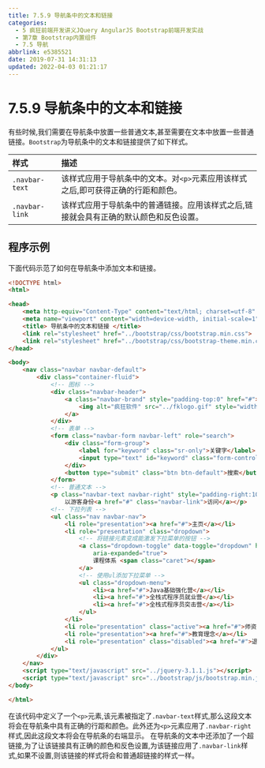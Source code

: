 ```yaml
---
title: 7.5.9 导航条中的文本和链接
categories: 
  - 5 疯狂前端开发讲义JQuery AngularJS Bootstrap前端开发实战
  - 第7章 Bootstrap内置组件
  - 7.5 导航
abbrlink: e5385521
date: 2019-07-31 14:31:13
updated: 2022-04-03 01:21:17
---
```

# 7.5.9 导航条中的文本和链接 #
有些时候,我们需要在导航条中放置一些普通文本,甚至需要在文本中放置一些普通链接。`Bootstrap`为导航条中的文本和链接提供了如下样式。

|样式|描述|
|:---|:---|
|`.navbar-text`|该样式应用于导航条中的文本。对`<p>`元素应用该样式之后,即可获得正确的行距和颜色。|
|`.navbar-link`|该样式应用于导航条中的普通链接。应用该样式之后,链接就会具有正确的默认颜色和反色设置。|

## 程序示例 ##
下面代码示范了如何在导航条中添加文本和链接。
```html
<!DOCTYPE html>
<html>

<head>
    <meta http-equiv="Content-Type" content="text/html; charset=utf-8" />
    <meta name="viewport" content="width=device-width, initial-scale=1">
    <title> 导航条中的文本和链接 </title>
    <link rel="stylesheet" href="../bootstrap/css/bootstrap.min.css">
    <link rel="stylesheet" href="../bootstrap/css/bootstrap-theme.min.css">
</head>

<body>
    <nav class="navbar navbar-default">
        <div class="container-fluid">
            <!-- 图标 -->
            <div class="navbar-header">
                <a class="navbar-brand" style="padding-top:0" href="#">
                    <img alt="疯狂软件" src="../fklogo.gif" style="width:52px;height:52px">
                </a>
            </div>
            <!-- 表单 -->
            <form class="navbar-form navbar-left" role="search">
                <div class="form-group">
                    <label for="keyword" class="sr-only">关键字</label>
                    <input type="text" id="keyword" class="form-control" placeholder="输入关键字">
                </div>
                <button type="submit" class="btn btn-default">搜索</button>
            </form>
            <!-- 普通文本 -->
            <p class="navbar-text navbar-right" style="padding-right:10px">
                以游客身份<a href="#" class="navbar-link">访问</a></p>
            <!-- 下拉列表 -->
            <ul class="nav navbar-nav">
                <li role="presentation"><a href="#">主页</a></li>
                <li role="presentation" class="dropdown">
                    <!-- 将链接元素变成能激发下拉菜单的按钮 -->
                    <a class="dropdown-toggle" data-toggle="dropdown" href="#" role="button" aria-haspopup="true"
                        aria-expanded="true">
                        课程体系 <span class="caret"></span>
                    </a>
                    <!-- 使用ul添加下拉菜单 -->
                    <ul class="dropdown-menu">
                        <li><a href="#">Java基础强化营</a></li>
                        <li><a href="#">全栈式程序员就业营</a></li>
                        <li><a href="#">全栈式程序员突击营</a></li>
                    </ul>
                </li>
                <li role="presentation" class="active"><a href="#">师资介绍</a></li>
                <li role="presentation"><a href="#">教育理念</a></li>
                <li role="presentation" class="disabled"><a href="#">退出系统</a></li>
            </ul>
        </div>
    </nav>
    <script type="text/javascript" src="../jquery-3.1.1.js"></script>
    <script type="text/javascript" src="../bootstrap/js/bootstrap.min.js"></script>
</body>

</html>
```
在该代码中定义了一个`<p>`元素,该元素被指定了`.navbar-text`样式,那么这段文本将会在导航条中具有正确的行距和颜色。此外还为`<p>`元素应用了`.navbar-right`样式,因此这段文本将会在导航条的右端显示。
在导航条的文本中还添加了一个超链接,为了让该链接具有正确的颜色和反色设置,为该链接应用了`.navbar-link`样式,如果不设置,则该链接的样式将会和普通超链接的样式一样。


